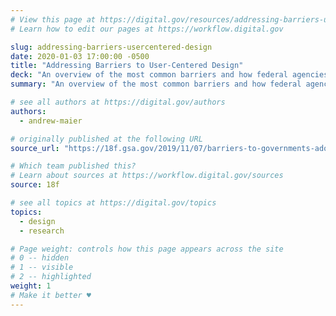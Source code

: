 ```yaml
---
# View this page at https://digital.gov/resources/addressing-barriers-usercentered-design
# Learn how to edit our pages at https://workflow.digital.gov

slug: addressing-barriers-usercentered-design
date: 2020-01-03 17:00:00 -0500
title: "Addressing Barriers to User-Centered Design"
deck: "An overview of the most common barriers and how federal agencies might address them."
summary: "An overview of the most common barriers and how federal agencies might address them."

# see all authors at https://digital.gov/authors
authors:
  - andrew-maier

# originally published at the following URL
source_url: "https://18f.gsa.gov/2019/11/07/barriers-to-governments-adoption-of-user-centered-design-and-how-to-address-them/"

# Which team published this?
# Learn about sources at https://workflow.digital.gov/sources
source: 18f

# see all topics at https://digital.gov/topics
topics:
  - design
  - research

# Page weight: controls how this page appears across the site
# 0 -- hidden
# 1 -- visible
# 2 -- highlighted
weight: 1
# Make it better ♥
---
```

